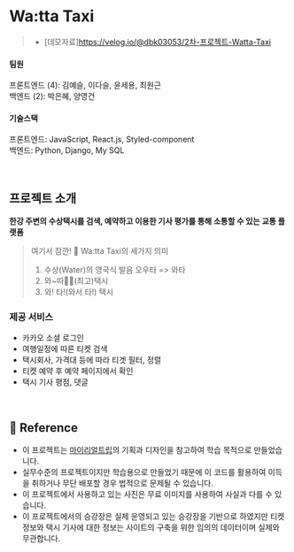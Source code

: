 # Wa:tta Taxi

> - [데모자료]https://velog.io/@dbk03053/2차-프로젝트-Watta-Taxi


#### 팀원
프론트엔드 (4): 김예슬, 이다슬, 윤세용, 최원근  
백엔드 (2): 박은혜, 양영건

#### 기술스택
프론트엔드: JavaScript, React.js, Styled-component  
백엔드: Python, Django, My SQL

<br>

## 프로젝트 소개
**한강 주변의 수상택시를 검색, 예약하고 이용한 기사 평가를 통해 소통할 수 있는 교통 플랫폼**

>  여기서 잠깐! 🚤 Wa:tta Taxi의 세가지 의미 
>  1. 수상(Water)의 영국식 발음 오우타 => 와타 
>  2. 와~따👍🏻(최고)택시
>  3. 와! 타!(와서 타!) 택시

### 제공 서비스
- 카카오 소셜 로그인
- 여행일정에 따른 티켓 검색
- 택시회사, 가격대 등에 따라 티겟 필터, 정렬
- 티켓 예약 후 예약 페이지에서 확인
- 택시 기사 평점, 댓글

<br>


## 📢 Reference

- 이 프로젝트는 [마이리얼트립](https://www.myrealtrip.com/?utm_source=google&utm_medium=search_pc&utm_campaign=44443142579&utm_term=%EB%A7%88%EC%9D%B4%EB%A6%AC%EC%96%BC%ED%8A%B8%EB%A6%BD&gclid=Cj0KCQjwk4yGBhDQARIsACGfAeuAIh7kcexdFz1i6xNi2L-mwf0iC8-9ho5HQWvE8O7hbQPtukia4ocaApneEALw_wcB)의 기획과 디자인을 참고하여 학습 목적으로 만들었습니다.
- 실무수준의 프로젝트이지만 학습용으로 만들었기 때문에 이 코드를 활용하여 이득을 취하거나 무단 배포할 경우 법적으로 문제될 수 있습니다.
- 이 프로젝트에서 사용하고 있는 사진은 무료 이미지를 사용하여 사실과 다를 수 있습니다.
- 이 프로젝트에서의 승강장은 실제 운영되고 있는 승강장을 기반으로 하였지만 티켓 정보와 택시 기사에 대한 정보는 사이트의 구축을 위한 임의의 데이터이며 실제와 무관합니다.


